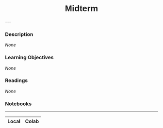 <h1  style="font-family:  Verdana,  Geneva,  sans-serif;  text-align:center">Midterm  </h1> 
--- 
 
###  Description 
*None* 
 
###  Learning  Objectives 
*None* 
 
###  Readings 
*None* 
 
###  Notebooks 
--- 
 
|    Local    |    Colab  | 
|    :---:    |    :-----    | 

